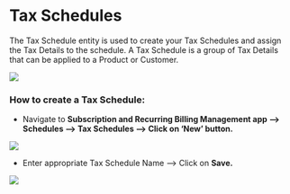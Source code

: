 # Tax Schedules

The Tax Schedule entity is used to create your Tax Schedules and assign the Tax Details to the schedule. A Tax Schedule is a group of Tax Details that can be applied to a Product or Customer.

![](<../../../.gitbook/assets/Tax Sch\_1 (3).png>)

### How to create a Tax Schedule:

* Navigate to **Subscription and Recurring Billing Management app --> Schedules --> Tax Schedules --> Click on ‘New’ button.**

![](<../../../.gitbook/assets/Tax Sch\_2 (1).png>)

* Enter appropriate Tax Schedule Name --> Click on **Save.**

![](<../../../.gitbook/assets/Tax Sch\_3 (1).png>)

